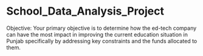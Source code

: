 # School_Data_Analysis_Project
Objective:
Your primary objective is to determine how the ed-tech company can have the most impact
in improving the current education situation in Punjab specifically by addressing key
constraints and the funds allocated to them.


